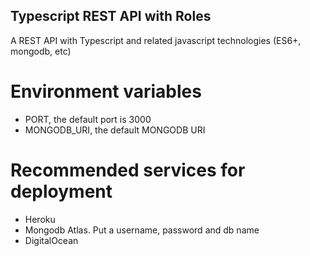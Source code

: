 ## Typescript REST API with Roles

A REST API with Typescript and related javascript technologies (ES6+, mongodb, etc)

# Environment variables

- PORT, the default port is 3000
- MONGODB_URI, the default MONGODB URI

# Recommended services for deployment

- Heroku
- Mongodb Atlas. Put a username, password and db name
- DigitalOcean
